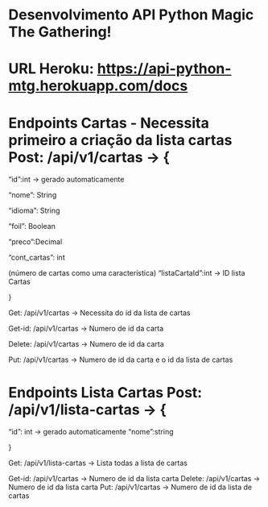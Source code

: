 <h1>Desenvolvimento API Python Magic The Gathering!<h1>

URL Heroku: [https://api-python-mtg.herokuapp.com/docs ](https://api-python-mtg.herokuapp.com/docs)

# **Endpoints Cartas - Necessita primeiro a criação da lista cartas** Post: /api/v1/cartas -> {

“id”:int -> gerado automaticamente

“nome”: String

“idioma”: String

“foil”: Boolean

“preco”:Decimal

“cont\_cartas”: int

(número de cartas como uma característica) “listaCartaId”:int -> ID lista Cartas

}

Get: /api/v1/cartas -> Necessita do id da lista de cartas

Get-id: /api/v1/cartas -> Numero de id da carta

Delete: /api/v1/cartas -> Numero de id da carta

Put: /api/v1/cartas -> Numero de id da carta e o id da lista de cartas


# **Endpoints Lista Cartas** Post: /api/v1/lista-cartas -> {

“id”: int -> gerado automaticamente “nome”:string

}

Get: /api/v1/lista-cartas -> Lista todas a lista de cartas

Get-id: /api/v1/cartas -> Numero de id da lista carta Delete: /api/v1/cartas -> Numero de id da lista carta Put: /api/v1/cartas -> Numero de id da lista de cartas
